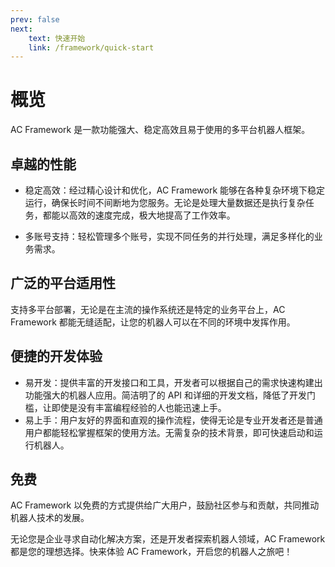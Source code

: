 ```yaml
---
prev: false
next:
    text: 快速开始
    link: /framework/quick-start
---
```

# 概览

AC Framework 是一款功能强大、稳定高效且易于使用的多平台机器人框架。

## 卓越的性能

- 稳定高效：经过精心设计和优化，AC Framework 能够在各种复杂环境下稳定运行，确保长时间不间断地为您服务。无论是处理大量数据还是执行复杂任务，都能以高效的速度完成，极大地提高了工作效率。

- 多账号支持：轻松管理多个账号，实现不同任务的并行处理，满足多样化的业务需求。

## 广泛的平台适用性

支持多平台部署，无论是在主流的操作系统还是特定的业务平台上，AC Framework 都能无缝适配，让您的机器人可以在不同的环境中发挥作用。

## 便捷的开发体验

- 易开发：提供丰富的开发接口和工具，开发者可以根据自己的需求快速构建出功能强大的机器人应用。简洁明了的 API 和详细的开发文档，降低了开发门槛，让即使是没有丰富编程经验的人也能迅速上手。
- 易上手：用户友好的界面和直观的操作流程，使得无论是专业开发者还是普通用户都能轻松掌握框架的使用方法。无需复杂的技术背景，即可快速启动和运行机器人。

## 免费

AC Framework 以免费的方式提供给广大用户，鼓励社区参与和贡献，共同推动机器人技术的发展。

无论您是企业寻求自动化解决方案，还是开发者探索机器人领域，AC Framework 都是您的理想选择。快来体验 AC Framework，开启您的机器人之旅吧！